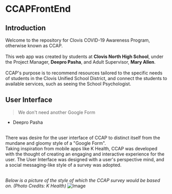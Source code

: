 # CCAPFrontEnd

## Introduction
Welcome to the repository for Clovis COVID-19 Awareness Program, otherwise known as CCAP. 
<br /><br />
This web app was created by students at **Clovis North High School**, under the Project Manager, **Deepro Pasha**, and Adult Supervisor, **Mary Allen**.
<br /><br />
CCAP's purpose is to recommend resources tailored to the specific needs of students in the Clovis Unified School District, and connect the students to available services, such as seeing the School Psychologist.
<br />

## User Interface
>   We don't need another Google Form 
- Deepro Pasha
<br />
There was desire for the user interface of CCAP to distinct itself from the mundane and gloomy style of a "Google Form". 
<br />
Taking inspiration from mobile apps like K Health, CCAP was developed with the thought of creating an engaging and interactive experience for the user. The User Interface was designed with a user's perspective mind, and a social messaging-like style of a survey was adopted. 
<br /><br />

*Below is a picture of the style of which the CCAP survey would be based on. (Photo Credits: K Health)*
![Image](https://khealth.ai/wp-content/uploads/2020/10/nasal-header.png)
<br />